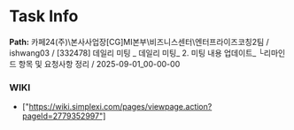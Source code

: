 # Task Info

**Path:** 카페24(주)\본사사업장\[CG]MI본부\비즈니스센터\엔터프라이즈코칭2팀 / ishwang03 / [332478] 데일리 미팅 _ 데일리 미팅_ 2. 미팅 내용 업데이트_ └리마인드 항목 및 요청사항 정리 / 2025-09-01_00-00-00

### WIKI
- ["https://wiki.simplexi.com/pages/viewpage.action?pageId=2779352997"]

